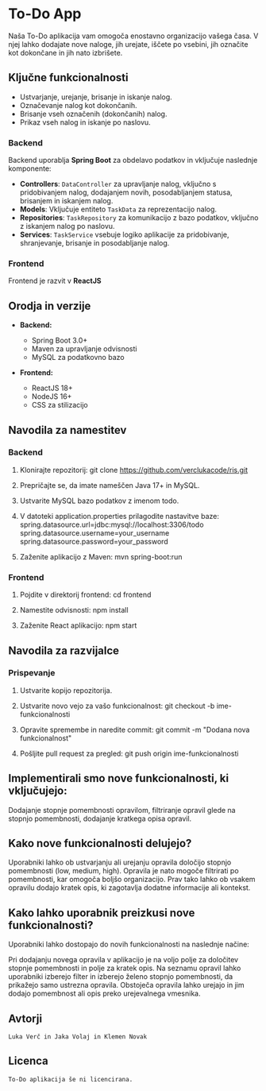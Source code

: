 # To-Do App

Naša To-Do aplikacija vam omogoča enostavno organizacijo vašega časa. V njej lahko dodajate nove naloge, jih urejate, iščete po vsebini, jih označite kot dokončane in jih nato izbrišete. 

## Ključne funkcionalnosti

- Ustvarjanje, urejanje, brisanje in iskanje nalog.
- Označevanje nalog kot dokončanih.
- Brisanje vseh označenih (dokončanih) nalog.
- Prikaz vseh nalog in iskanje po naslovu.


### Backend

Backend uporablja **Spring Boot** za obdelavo podatkov in vključuje naslednje komponente:

- **Controllers**: `DataController` za upravljanje nalog, vključno s pridobivanjem nalog, dodajanjem novih, posodabljanjem statusa, brisanjem in iskanjem nalog.
- **Models**: Vključuje entiteto `TaskData` za reprezentacijo nalog.
- **Repositories**: `TaskRepository` za komunikacijo z bazo podatkov, vključno z iskanjem nalog po naslovu.
- **Services**: `TaskService` vsebuje logiko aplikacije za pridobivanje, shranjevanje, brisanje in posodabljanje nalog.

### Frontend

Frontend je razvit v **ReactJS**

## Orodja in verzije

- **Backend:**
  - Spring Boot 3.0+
  - Maven za upravljanje odvisnosti
  - MySQL za podatkovno bazo

- **Frontend:**
  - ReactJS 18+
  - NodeJS 16+
  - CSS za stilizacijo


## Navodila za namestitev

### Backend

1. Klonirajte repozitorij:
    git clone https://github.com/verclukacode/ris.git

2. Prepričajte se, da imate nameščen Java 17+ in MySQL.

3. Ustvarite MySQL bazo podatkov z imenom todo.

4. V datoteki application.properties prilagodite nastavitve baze:
        spring.datasource.url=jdbc:mysql://localhost:3306/todo
        spring.datasource.username=your_username
        spring.datasource.password=your_password

5. Zaženite aplikacijo z Maven:
        mvn spring-boot:run


### Frontend

1. Pojdite v direktorij frontend:
        cd frontend

2. Namestite odvisnosti:
        npm install

3. Zaženite React aplikacijo:
        npm start


##  Navodila za razvijalce

### Prispevanje

1. Ustvarite kopijo repozitorija.

2. Ustvarite novo vejo za vašo funkcionalnost:
        git checkout -b ime-funkcionalnosti

3. Opravite spremembe in naredite commit:
        git commit -m "Dodana nova funkcionalnost"

4. Pošljite pull request za pregled:
        git push origin ime-funkcionalnosti



## Implementirali smo nove funkcionalnosti, ki vključujejo:

Dodajanje stopnje pomembnosti opravilom,
filtriranje opravil glede na stopnjo pomembnosti,
dodajanje kratkega opisa opravil.


## Kako nove funkcionalnosti delujejo?
Uporabniki lahko ob ustvarjanju ali urejanju opravila določijo stopnjo pomembnosti (low, medium, high). Opravila je nato mogoče filtrirati po pomembnosti, kar omogoča boljšo organizacijo. Prav tako lahko ob vsakem opravilu dodajo kratek opis, ki zagotavlja dodatne informacije ali kontekst.

## Kako lahko uporabnik preizkusi nove funkcionalnosti?
Uporabniki lahko dostopajo do novih funkcionalnosti na naslednje načine:

Pri dodajanju novega opravila v aplikacijo je na voljo polje za določitev stopnje pomembnosti in polje za kratek opis.
Na seznamu opravil lahko uporabniki izberejo filter in izberejo želeno stopnjo pomembnosti, da prikažejo samo ustrezna opravila.
Obstoječa opravila lahko urejajo in jim dodajo pomembnost ali opis preko urejevalnega vmesnika.
   


## Avtorji
    Luka Verč in Jaka Volaj in Klemen Novak

## Licenca
    To-Do aplikacija še ni licencirana.

